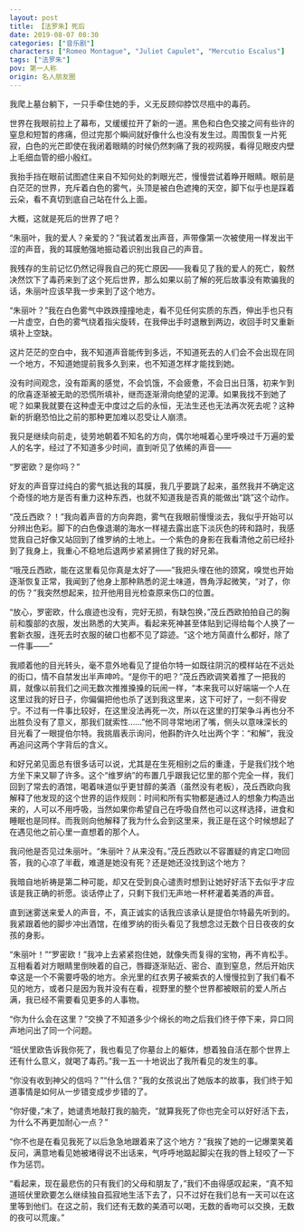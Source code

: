 ```yaml
---
layout: post
title: 【法罗朱】死后
date: 2019-08-07 08:30
categories: ["音乐剧"]
characters: ["Romeo Montague", "Juliet Capulet", "Mercutio Escalus"]
tags: ["法罗朱"]
pov: 第一人称
origin: 名人朋友圈
---
```


我爬上墓台躺下，一只手牵住她的手，义无反顾仰脖饮尽瓶中的毒药。

世界在我眼前拉上了幕布，又缓缓拉开了新的一道。黑色和白色交接之间有些许的窒息和短暂的疼痛，但过完那个瞬间就好像什么也没有发生过。周围恢复一片死寂，白色的光芒即使在我闭着眼睛的时候仍然刺痛了我的视网膜，看得见眼皮内壁上毛细血管的细小殷红。

我抬手挡在眼前试图遮住来自不知何处的刺眼光芒，慢慢尝试着睁开眼睛。眼前是白茫茫的世界，充斥着白色的雾气，头顶是被白色遮掩的天空，脚下似乎也是踩着云朵，看不真切到底自己站在什么上面。

大概，这就是死后的世界了吧？

“朱丽叶，我的爱人？亲爱的？”我试着发出声音，声带像第一次被使用一样发出干涩的声音，我的耳膜勉强地振动着识别出我自己的声音。

我残存的生前记忆仍然记得我自己的死亡原因——我看见了我的爱人的死亡，毅然决然饮下了毒药来到了这个死后世界，那么如果以前了解的死后故事没有欺骗我的话，朱丽叶应该早我一步来到了这个地方。

“朱丽叶？”我在白色雾气中跌跌撞撞地走，看不见任何实质的东西，伸出手也只有一片虚空，白色的雾气绕着指尖旋转，在我伸出手时退散到两边，收回手时又重新填补上空缺。

这片茫茫的空白中，我不知道声音能传到多远，不知道死去的人们会不会出现在同一个地方，不知道她提前我多久到来，也不知道怎样才能找到她。

没有时间观念，没有距离的感觉，不会饥饿，不会疲惫，不会日出日落，初来乍到的欣喜逐渐被无助的恐慌所填补，继而逐渐滑向绝望的泥潭。如果我找不到她了呢？如果我就要在这种虚无中度过之后的永恒，无法生还也无法再次死去呢？这种新的折磨恐怕比之前的那种更加难以忍受让人崩溃。

我只是继续向前走，徒劳地朝着不知名的方向，偶尔地喊着心里呼唤过千万遍的爱人的名字，经过了不知道多少时间，直到听见了依稀的声音——

“罗密欧？是你吗？”

好友的声音穿过纯白的雾气抵达我的耳膜，我几乎要跳了起来，虽然我并不确定这个奇怪的地方是否有重力这种东西，也就不知道我是否真的能做出“跳”这个动作。

“茂丘西欧？！”我向着声音的方向奔跑，雾气在我眼前慢慢淡去，我似乎开始可以分辨出色彩。脚下的白色像退潮的海水一样褪去露出底下淡灰色的砖和路时，我感觉我自己好像又站回到了维罗纳的土地上。一个紫色的身影在我看清他之前已经扑到了我身上，我重心不稳地后退两步紧紧拥住了我的好兄弟。

“哦茂丘西欧，能在这里看见你真是太好了——”我把头埋在他的颈窝，嗅觉也开始逐渐恢复正常，我闻到了他身上那种熟悉的泥土味道，唇角浮起微笑，“对了，你的伤？”我突然想起来，拉开他用目光检查原来伤口的位置。

“放心，罗密欧，什么痕迹也没有，完好无损，有缺包换，”茂丘西欧拍拍自己的胸前和腹部的衣服，发出熟悉的大笑声。看起来死神甚至体贴到记得给每个人换了一套新衣服，连死去时衣服的破口也都不见了踪迹。“这个地方简直什么都好，除了一件事——”

我顺着他的目光转头，毫不意外地看见了提伯尔特一如既往阴沉的模样站在不远处的街口，情不自禁发出半声呻吟。“是你干的吧？”茂丘西欧调笑着推了一把我的肩，就像以前我们之间无数次推推搡搡的玩闹一样，“本来我可以好端端一个人在这里过我的好日子，你偏偏把他也杀了送到我这里来，这下可好了，一刻不得安宁。不过有一件事比较好，在这里没法再死一次，所以在这里的打架争斗再也分不出胜负没有了意义，那我们就索性……”他不同寻常地闭了嘴，侧头以意味深长的目光看了一眼提伯尔特。我挑眉表示询问，他斟酌许久吐出两个字：“和解”，我没再追问这两个字背后的含义。

和好兄弟见面总有很多话可以说，尤其是在生死相别之后的重逢，于是我们找个地方坐下来又聊了许多。这个“维罗纳”的布置几乎跟我记忆里的那个完全一样，我们回到了常去的酒馆，喝着味道似乎更甘醇的美酒（虽然没有老板），茂丘西欧向我解释了他发现的这个世界的运作规则：时间和所有实物都是通过人的想象力构造出来的，人可以不用呼吸，当然如果你希望自己在呼吸自然也可以这样选择，进食和睡眠也是同样。而我则向他解释了我为什么会到这里来，我正是在这个时候想起了在遇见他之前心里一直想着的那个人。

我问他是否见过朱丽叶。“朱丽叶？从来没有。”茂丘西欧以不容置疑的肯定口吻回答，我的心凉了半截，难道是她没有死？还是她还没找到这个地方？

我暗自地祈祷是第二种可能，却又在受到良心谴责时想到让她好好活下去似乎才应该是我正确的祈愿。谈话停止了，只剩下我们无声地一杯杯灌着美酒的声音。

直到迷雾送来爱人的声音，不，真正诚实的话我应该承认是提伯尔特最先听到的。我紧跟着他的脚步冲出酒馆，在维罗纳的街头看见了我想念过无数个日日夜夜的女孩的身影。

“朱丽叶！”“罗密欧！”我冲上去紧紧抱住她，就像失而复得的宝物，再不肯松手。互相看着对方眼睛里倒映着的自己，唇瓣逐渐贴近、密合、直到窒息，然后开始庆幸这是一个不需要呼吸的地方。余光里的红衣男子被紫衣的人慢慢拉到了我们看不见的地方，或者只是因为我并没有在看，视野里的整个世界都被眼前的爱人所占满，我已经不需要看见更多的人事物。

“你为什么会在这里？”交换了不知道多少个绵长的吻之后我们终于停下来，异口同声地问出了同一个问题。

“班伏里欧告诉我你死了，我也看见了你墓台上的躯体，想着独自活在那个世界上还有什么意义，就喝了毒药。”我一五一十地说出了我所看见的发生的事。

“你没有收到神父的信吗？”“什么信？”我的女孩说出了她版本的故事，我们终于知道事情是如何从一步错变成步步错的了。

“你好傻，”末了，她谴责地敲打我的脑壳，“就算我死了你也完全可以好好活下去，为什么不再更加耐心一点？”

“你不也是在看见我死了以后急急地跟着来了这个地方？”我挨了她的一记爆栗笑着反问，满意地看见她被堵得说不出话来，气呼呼地踮起脚尖在我的唇上轻咬了一下作为惩罚。

“看起来，现在最悲伤的只有我们的父母和朋友了，”我们不由得感叹起来，“真不知道班伏里欧要怎么继续独自孤寂地生活下去了，只不过好在我们总有一天可以在这里等到他们。在这之前，我们还有无数的美酒可以喝，无数的香吻可以交换，无数的夜可以荒废。”
